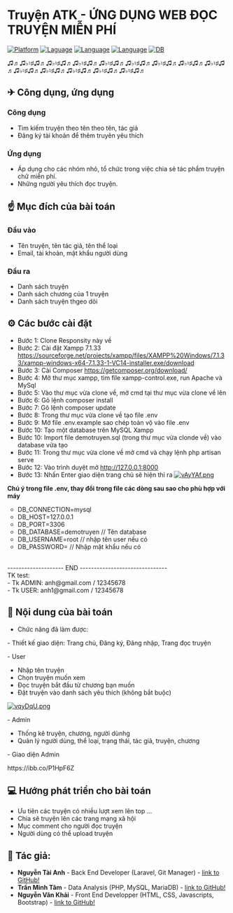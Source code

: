 # Truyện ATK - ỨNG DỤNG WEB ĐỌC TRUYỆN MIỄN PHÍ 

[![Platform](https://img.shields.io/badge/platform-PHP-blue
)](https://www.php.net/downloads.php)
[![Laguage](https://img.shields.io/badge/WEB-HTML-green
)](https://www.php.net/downloads.php)
[![Language](https://img.shields.io/badge/Style-CSS-red
)](https://developer.mozilla.org/vi/docs/Web/CSS)
[![Language](https://img.shields.io/badge/WEB-javascripts-9cf
)](https://www.php.net/downloads.php)
[![DB](https://img.shields.io/badge/DB-MYSQL-information
)](https://www.mysql.com/)


♫♬♫♭♮♯♫♬♫♭♮♯♫♬♫♭♮♯♫♬♫♭♮♯♫♬♫♭♮♯♫♬♫♭♮♯♫♬♫♭♮♯♫♬♫♭♮♯♫♬♫♭♮♯♫♬♫♭♮♯♫♬♫♭♮♯♫♬♫♭♮♯♫♬♫♭♮♯♫♬
<h2> ✈ Công dụng, ứng dụng  </h2>
<h3> Công dụng </h3>

 - Tìm kiếm truyện theo tên theo tên, tác giả
 - Đăng ký tài khoản để thêm truyên yêu thích 
  
 <h3> Ứng dụng </h3>
 
 - Áp dụng cho các nhóm nhỏ, tổ chức trong việc chia sẻ tác phẩm truyện chữ miễn phí.
 - Những người yêu thích đọc truyện.
 
<h2>☝ Mục đích của bài toán</h2>

<h3> Đầu vào</h3>

- Tên truyện, tên tác giả, tên thể loại
- Email, tài khoản, mật khẩu người dùng 

<h3> Đầu ra </h3>

- Danh sách truyện
- Danh sách chương của 1 truyện
- Danh sách truyện thgeo dõi

<h2>⚙ Các bước cài đặt</h2>

- Bước 1: Clone Responsity này về
- Bước 2: Cài đặt Xampp 7.1.33 https://sourceforge.net/projects/xampp/files/XAMPP%20Windows/7.1.33/xampp-windows-x64-7.1.33-1-VC14-installer.exe/download
- Bước 3: Cài Composer https://getcomposer.org/download/
- Bước 4: Mở thư mục xampp, tìm file xampp-control.exe, run Apache và MySql
- Bước 5: Vào thư mục vừa clone về, mở cmd tại thư mục vừa clone về lên
- Bước 6: Gõ lệnh composer install
- Bước 7: Gõ lệnh composer update
- Bước 8: Trong thư mục vừa clone về tạo file .env 
- Bước 9: Mở file .env.example sao chép toàn vộ vào file .env
- Bước 10: Tạo một database trên MySQL Xampp 
- Bước 10: Import file demotruyen.sql (trong thư mục vừa clonde về) vào database vừa tạo
- Bước 11: Trong thư mục vừa clone về mở cmd và chạy lệnh php artisan serve 
- Bước 12: Vào trình duyệt mở http://127.0.0.1:8000
- Bước 13: Nhấn Enter giao diện trang chủ sẽ hiện thỉ ra
[![vAyYAf.png](https://scontent.fsgn2-5.fna.fbcdn.net/v/t1.15752-9/140859600_250270619998635_6352793602379822998_n.png?_nc_cat=102&ccb=2&_nc_sid=ae9488&_nc_ohc=KhVeeZEZ5gsAX_RCUON&_nc_ht=scontent.fsgn2-5.fna&oh=5a1eca3566a9cf3dc80a3226c5fed2c7&oe=60346DA9)](https://imge.to/i/vAyYAf)

<b>Chú ý trong file .env, thay đổi trong file các dòng sau sao cho phù hợp với máy</b>

<ul style="list-style-type:circle">
    <li>DB_CONNECTION=mysql</li>
        <li>    DB_HOST=127.0.0.1</li>
            <li>DB_PORT=3306</li>
            <li>DB_DATABASE=demotruyen // Tên database</li>
            <li>DB_USERNAME=root       // nhập tên user nếu có</li> 
            <li>DB_PASSWORD=          // Nhập mật khẩu nếu có</li>
                </ul>

<br>
-------------------- END -------------------------------
<br>
TK test:<br>
- Tk ADMIN: anh@gmail.com / 12345678<br>
- Tk USER:  anh1@gmail.com / 12345678<br>
<h2>📑 Nội dung của bài toán </h2>

- Chức năng đã làm được:
<p>- Thiết kế giao diện: Trang chủ, Đăng ký, Đăng nhập, Trang đọc truyện</p>
<p>- User</p>
<ul>
    <li> Nhập tên truyện </li>
    <li> Chọn truyện muốn xem </li>
    <li> Đọc truyện bắt đầu từ chương bạn muốn</li>
    <li> Đặt truyện vào danh sách yêu thích (không bắt buộc) </li>
</ul>

[![vqyDqU.png](https://scontent.fsgn2-5.fna.fbcdn.net/v/t1.15752-9/140859600_250270619998635_6352793602379822998_n.png?_nc_cat=102&ccb=2&_nc_sid=ae9488&_nc_ohc=KhVeeZEZ5gsAX_RCUON&_nc_ht=scontent.fsgn2-5.fna&oh=5a1eca3566a9cf3dc80a3226c5fed2c7&oe=60346DA9)](https://imge.to/i/vAyYAf)


<p>- Admin</p>
<ul>
    <li> Thống kê truyện, chương, người dùnhg </li>
    <li> Quản lý người dùng, thể loại, trạng thái, tác giả, truyện, chương </li>
</ul>

<p>- Giao diện Admin</p>
https://ibb.co/P1HpF6Z

<h2>💻 Hướng phát triển cho bài toán</h2>

- Ưu tiên các truyện có nhiều lượt xem lên top ...
- Chia sẽ truyện lên các trang mạng xã hội
- Mục comment cho người đọc truyện
- Người dùng có thể upload truyện
 

<h2>👦 Tác giả: </h3>
     
- **Nguyễn Tài Anh**  - Back End Developer (Laravel, Git Manager) -  [link to GitHub!](https://github.com/NguyenTaiAnh)
- **Trần Minh Tâm**   - Data Analysis (PHP, MySQL, MariaDB) -  [link to GitHub!](https://github.com/zdankz)
- **Nguyễn Văn Khải** - Front End Developper (HTML, CSS, Javascripts, Bootstrap) - [link to GitHub!](https://github.com/Nguyenkhai99vn)
   
   
   

